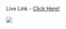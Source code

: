 <p>Live Link - <a href='https://barbaadi-project.netlify.app/'>Click Here!</a></P>
<img src='https://supplier-prod-temp-files.s3.ap-southeast-1.amazonaws.com/products-upload/cataloging/1696854202211/barbaadi-project.netlify.app_iPhoneSE.png'/>
